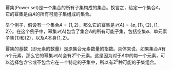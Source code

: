 幂集(Power set)是一个集合的所有子集构成的集合。换言之，给定一个集合$A$，它的幂集是由$A$的所有可能子集组成的集合。

举个例子，假设有一个集合$A = \{1, 2\}$，那么它的幂集是$\mathcal{P}(A) = \{\emptyset, \{1\}, \{2\}, \{1, 2\}\}$。在这个例子中，幂集$\mathcal{P}(A)$包含了集合$A$的所有可能子集，包括空集$\emptyset$、单元素子集$\{1\}$和$\{2\}$，以及$A$本身$\{1, 2\}$。

幂集的基数（即元素的数量）是原集合元素数量的指数。具体来说，如果集合$A$有$n$个元素，那么它的幂集$\mathcal{P}(A)$会有$2^n$个元素。这是因为对于$A$中的每一个元素，可以选择包含它或不包含它在一个特定的子集中，所以有$2^n$种可能的子集组合。
